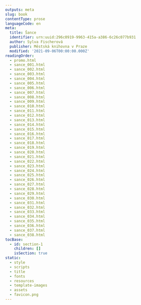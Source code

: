 ```yaml
---
outputs: meta
slug: book
contentType: prose
languageCode: en
meta:
  title: Šance
  identifier: urn:uuid:296c0919-9963-415a-a386-6c26c077b931
  author: Sylva Fischerová
  publisher: Městská knihovna v Praze
  modified: '2021-09-06T00:00:00.000Z'
readingOrder:
  - promo.html
  - sance_001.html
  - sance_002.html
  - sance_003.html
  - sance_004.html
  - sance_005.html
  - sance_006.html
  - sance_007.html
  - sance_008.html
  - sance_009.html
  - sance_010.html
  - sance_011.html
  - sance_012.html
  - sance_013.html
  - sance_014.html
  - sance_015.html
  - sance_016.html
  - sance_017.html
  - sance_018.html
  - sance_019.html
  - sance_020.html
  - sance_021.html
  - sance_022.html
  - sance_023.html
  - sance_024.html
  - sance_025.html
  - sance_026.html
  - sance_027.html
  - sance_028.html
  - sance_029.html
  - sance_030.html
  - sance_031.html
  - sance_032.html
  - sance_033.html
  - sance_034.html
  - sance_035.html
  - sance_036.html
  - sance_037.html
  - sance_038.html
tocBase:
  - id: section-1
    children: []
    isSection: true
static:
  - style
  - scripts
  - title
  - fonts
  - resources
  - template-images
  - assets
  - favicon.png
---
```

